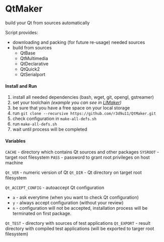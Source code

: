 # QtMaker
build your Qt from sources automatically

Script provides:
* downloading and packing (for future re-usage) needed sources
* build from sources 
  * QtBase
  * QtMultimedia
  * QtDeclarative
  * QtQuick2
  * QtSerialport

#### Install and Run

1. install all needed dependencies (bash, wget, git, opengl, gstreamer)
2. set your toolchain _(example you can see in [LIMaker](https://github.com/r3d9u11/LIMaker/blob/master/03-set_tc.sh#L1))_
3. be sure that you have a free space on your local storage
4. run `git clone --recursive https://github.com/r3d9u11/QtMaker.git`
5. check configuration in `make-all-defs.sh`
6. run `make-all-defs.sh`
7. wait until process will be completed

#### Variables

`CACHE` - directory which contains Qt sources and other packages
`SYSROOT` - target root filesystem
`PASS` - password to grant root privileges on host machine

`Qt_VER` - numeric version of Qt
`Qt_DIR` - Qt directory on target root filesystem

`Qt_ACCEPT_CONFIG` - autoaccept Qt configuration
* `a` - ask everytime (when you want to check Qt configuration)
* `y` - always accept configuration (without your review)
* `n` - configuration will not be accepted, installation process will be terminated on first package.

`Qt_TEST` - directory with sources of test applications
`Qt_EXPORT` - result directory with compiled test applications (will be exported to targer root filesystem)
